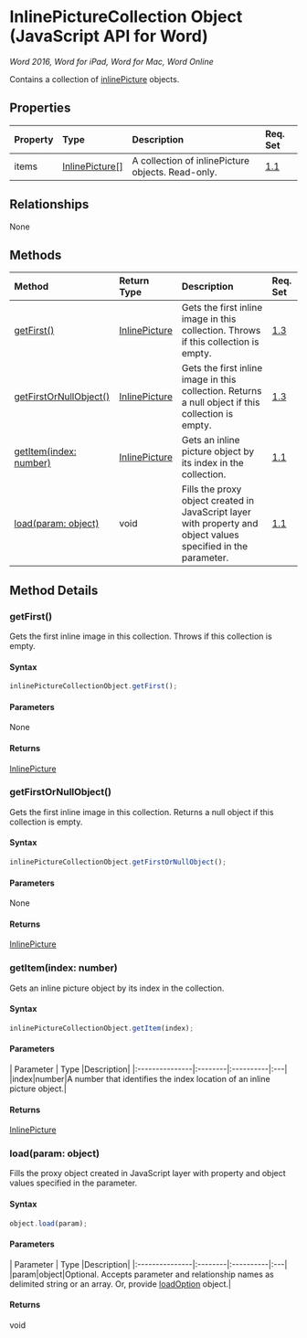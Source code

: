# InlinePictureCollection Object (JavaScript API for Word)

_Word 2016, Word for iPad, Word for Mac, Word Online_

Contains a collection of [inlinePicture](inlinePicture.md) objects.

## Properties

| Property	   | Type	|Description| Req. Set|
|:---------------|:--------|:----------|:----|
|items|[InlinePicture[]](inlinepicture.md)|A collection of inlinePicture objects. Read-only.|[1.1](../requirement-sets/word-api-requirement.md)|

## Relationships
None


## Methods

| Method		   | Return Type	|Description| Req. Set|
|:---------------|:--------|:----------|:----|
|[getFirst()](#getfirst)|[InlinePicture](inlinepicture.md)|Gets the first inline image in this collection. Throws if this collection is empty.|[1.3](../requirement-sets/word-api-requirement.md)|
|[getFirstOrNullObject()](#getfirstornullobject)|[InlinePicture](inlinepicture.md)|Gets the first inline image in this collection. Returns a null object if this collection is empty.|[1.3](../requirement-sets/word-api-requirement.md)|
|[getItem(index: number)](#getitemindex-number)|[InlinePicture](inlinepicture.md)|Gets an inline picture object by its index in the collection.|[1.1](../requirement-sets/word-api-requirement.md)|
|[load(param: object)](#loadparam-object)|void|Fills the proxy object created in JavaScript layer with property and object values specified in the parameter.|[1.1](../requirement-sets/word-api-requirement.md)|

## Method Details


### getFirst()
Gets the first inline image in this collection. Throws if this collection is empty.

#### Syntax
```js
inlinePictureCollectionObject.getFirst();
```

#### Parameters
None

#### Returns
[InlinePicture](inlinepicture.md)

### getFirstOrNullObject()
Gets the first inline image in this collection. Returns a null object if this collection is empty.

#### Syntax
```js
inlinePictureCollectionObject.getFirstOrNullObject();
```

#### Parameters
None

#### Returns
[InlinePicture](inlinepicture.md)

### getItem(index: number)
Gets an inline picture object by its index in the collection.

#### Syntax
```js
inlinePictureCollectionObject.getItem(index);
```

#### Parameters
| Parameter	   | Type	|Description|
|:---------------|:--------|:----------|:---|
|index|number|A number that identifies the index location of an inline picture object.|

#### Returns
[InlinePicture](inlinepicture.md)

### load(param: object)
Fills the proxy object created in JavaScript layer with property and object values specified in the parameter.

#### Syntax
```js
object.load(param);
```

#### Parameters
| Parameter	   | Type	|Description|
|:---------------|:--------|:----------|:---|
|param|object|Optional. Accepts parameter and relationship names as delimited string or an array. Or, provide [loadOption](loadoption.md) object.|

#### Returns
void
